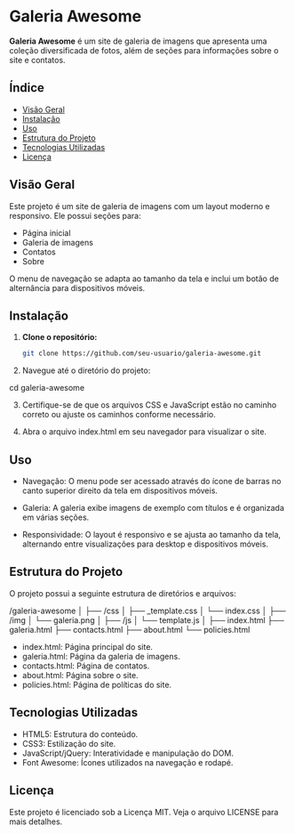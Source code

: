 # Galeria Awesome

**Galeria Awesome** é um site de galeria de imagens que apresenta uma coleção diversificada de fotos, além de seções para informações sobre o site e contatos.


## Índice

- [Visão Geral](#visão-geral)
- [Instalação](#instalação)
- [Uso](#uso)
- [Estrutura do Projeto](#estrutura-do-projeto)
- [Tecnologias Utilizadas](#tecnologias-utilizadas)
- [Licença](#licença)


## Visão Geral

Este projeto é um site de galeria de imagens com um layout moderno e responsivo. Ele possui seções para:
- Página inicial
- Galeria de imagens
- Contatos
- Sobre

O menu de navegação se adapta ao tamanho da tela e inclui um botão de alternância para dispositivos móveis.


## Instalação

1. **Clone o repositório:**

   ```bash
   git clone https://github.com/seu-usuario/galeria-awesome.git

2. Navegue até o diretório do projeto:

cd galeria-awesome


3. Certifique-se de que os arquivos CSS e JavaScript estão no caminho correto ou ajuste os caminhos conforme necessário.

4. Abra o arquivo index.html em seu navegador para visualizar o site.


## Uso

- Navegação: O menu pode ser acessado através do ícone de barras no canto superior direito da tela em dispositivos móveis.

- Galeria: A galeria exibe imagens de exemplo com títulos e é organizada em várias seções.

- Responsividade: O layout é responsivo e se ajusta ao tamanho da tela, alternando entre visualizações para desktop e dispositivos móveis.


## Estrutura do Projeto
O projeto possui a seguinte estrutura de diretórios e arquivos:

/galeria-awesome
│
├── /css
│   ├── _template.css
│   └── index.css
│
├── /img
│   └── galeria.png
│
├── /js
│   └── template.js
│
├── index.html
├── galeria.html
├── contacts.html
├── about.html
└── policies.html

- index.html: Página principal do site.
- galeria.html: Página da galeria de imagens.
- contacts.html: Página de contatos.
- about.html: Página sobre o site.
- policies.html: Página de políticas do site.


## Tecnologias Utilizadas

- HTML5: Estrutura do conteúdo.
- CSS3: Estilização do site.
- JavaScript/jQuery: Interatividade e manipulação do DOM.
- Font Awesome: Ícones utilizados na navegação e rodapé.


## Licença

Este projeto é licenciado sob a Licença MIT. Veja o arquivo LICENSE para mais detalhes.

